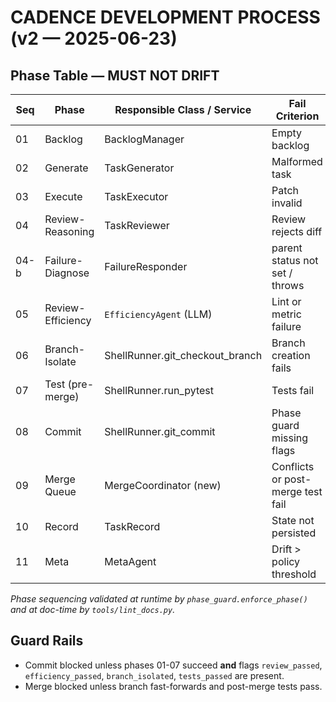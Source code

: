 # CADENCE DEVELOPMENT PROCESS (v2 — 2025-06-23)

## Phase Table — **MUST NOT DRIFT**  

| Seq | Phase            | Responsible Class / Service         | Fail Criterion                       |
|-----|------------------|--------------------------------------|--------------------------------------|
| 01  | Backlog          | BacklogManager                       | Empty backlog                        |
| 02  | Generate         | TaskGenerator                        | Malformed task                       |
| 03  | Execute          | TaskExecutor                         | Patch invalid                        |
| 04  | Review-Reasoning | TaskReviewer                         | Review rejects diff                  |
| 04-b| Failure-Diagnose | FailureResponder                     | parent status not set / throws       |
| 05  | Review-Efficiency| `EfficiencyAgent` (LLM)              | Lint or metric failure               |
| 06  | Branch-Isolate   | ShellRunner.git_checkout_branch      | Branch creation fails                |
| 07  | Test (pre-merge) | ShellRunner.run_pytest               | Tests fail                           |
| 08  | Commit           | ShellRunner.git_commit               | Phase guard missing flags            |
| 09  | Merge Queue      | MergeCoordinator (new)               | Conflicts or post-merge test fail    |
| 10  | Record           | TaskRecord                           | State not persisted                  |
| 11  | Meta             | MetaAgent                            | Drift > policy threshold             |

*Phase sequencing validated at runtime by `phase_guard.enforce_phase()` and at doc-time by `tools/lint_docs.py`.*

## Guard Rails
* Commit blocked unless phases 01-07 succeed **and** flags `review_passed`, `efficiency_passed`, `branch_isolated`, `tests_passed` are present.
* Merge blocked unless branch fast-forwards and post-merge tests pass.
